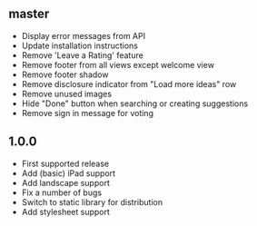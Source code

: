 ## master ##

* Display error messages from API
* Update installation instructions
* Remove 'Leave a Rating' feature
* Remove footer from all views except welcome view
* Remove footer shadow
* Remove disclosure indicator from "Load more ideas" row
* Remove unused images
* Hide "Done" button when searching or creating suggestions
* Remove sign in message for voting

## 1.0.0 ##

* First supported release
* Add (basic) iPad support
* Add landscape support
* Fix a number of bugs
* Switch to static library for distribution
* Add stylesheet support
